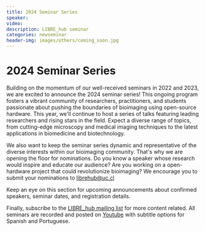 ```yaml
---
title: 2024 Seminar Series 
speaker: 
video: 
description: LIBRE_hub seminar
categories: newseminar
header-img: images/others/coming_soon.jpg
---
```


# 2024 Seminar Series

Building on the momentum of our well-received seminars in 2022 and 2023, we are excited to announce the 2024 seminar series! This ongoing program fosters a vibrant community of researchers, practitioners, and students passionate about pushing the boundaries of bioimaging using open-source hardware. This year, we'll continue to host a series of talks featuring leading researchers and rising stars in the field. Expect a diverse range of topics, from cutting-edge microscopy and medical imaging techniques to the latest applications in biomedicine and biotechnology.

We also want to keep the seminar series dynamic and representative of the diverse interests within our bioimaging community. That's why we are opening the floor for nominations. Do you know a speaker whose research would inspire and educate our audience? Are you working on a open-hardware project that could revolutionize bioimaging? We encourage you to submit your nominations to librehub@uc.cl

Keep an eye on this section for upcoming announcements about confirmed speakers, seminar dates, and registration details.

Finally, subscribe to the [LIBRE_hub mailing list](https://mailchi.mp/2efa11be3d6b/libre_hub) for more content related. All seminars are recorded and posted on [Youtube](https://www.youtube.com/channel/UCKaffupDA8KKrDE0rd668Xw) with subtitle options for Spanish and Portuguese.